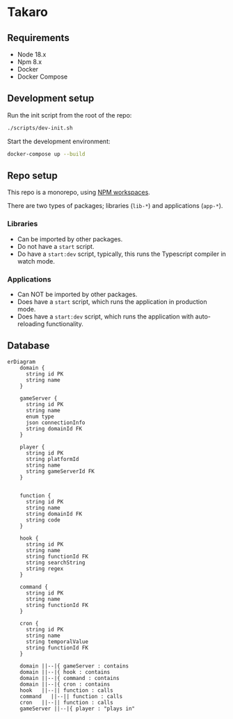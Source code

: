 # Takaro

## Requirements

- Node 18.x
- Npm 8.x
- Docker
- Docker Compose

## Development setup

Run the init script from the root of the repo:

```bash
./scripts/dev-init.sh 
```

Start the development environment:

```bash
docker-compose up --build
```

## Repo setup

This repo is a monorepo, using [NPM workspaces](https://docs.npmjs.com/cli/v7/using-npm/workspaces).

There are two types of packages; libraries (`lib-*`) and applications (`app-*`).

### Libraries

- Can be imported by other packages.
- Do not have a `start` script.
- Do have a `start:dev` script, typically, this runs the Typescript compiler in watch mode.

### Applications

- Can NOT be imported by other packages.
- Does have a `start` script, which runs the application in production mode.
- Does have a `start:dev` script, which runs the application with auto-reloading functionality.

## Database

```mermaid
erDiagram
    domain {
      string id PK
      string name
    }
    
    gameServer {
      string id PK
      string name
      enum type
      json connectionInfo 
      string domainId FK
    }
    
    player {
      string id PK
      string platformId
      string name
      string gameServerId FK
    }

    
    function {
      string id PK
      string name
      string domainId FK
      string code
    }

    hook {
      string id PK
      string name
      string functionId FK
      string searchString
      string regex
    }

    command {
      string id PK
      string name
      string functionId FK
    }

    cron {
      string id PK
      string name
      string temporalValue
      string functionId FK
    }

    domain ||--|{ gameServer : contains
    domain ||--|{ hook : contains
    domain ||--|{ command : contains
    domain ||--|{ cron : contains
    hook   ||--|| function : calls
    command   ||--|| function : calls
    cron   ||--|| function : calls
    gameServer ||--|{ player : "plays in"
```